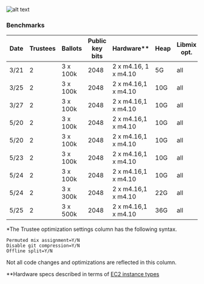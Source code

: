 ![alt text](http://davidruescas.com/wp-content/uploads/2017/04/nMix.png)

### Benchmarks

|Date   |Trustees|Ballots    |Public key bits |Hardware**   |Heap   |Libmix opt.|Trustee opt.*|Time (min)
|---|---|---|---|---|---|---|---|---|
|3/21   |2   |3 x 100k   |2048   |2 x m4.16, 1 x m4.10   |5G|all |NNN|92
|3/25   |2   |3 x 100k   |2048   |2 x m4.16,1 x m4.10   |10G|all |NYN|72
|3/27   |2   |3 x 100k   |2048   |2 x m4.16,1 x m4.10   |10G|all |YYN|59
|5/20   |2   |3 x 100k   |2048   |2 x m4.16,1 x m4.10   |10G|all |YYN|58
|5/20   |2   |3 x 100k   |2048   |2 x m4.16,1 x m4.10   |10G|all |YYY|46
|5/23   |2   |3 x 100k   |2048   |2 x m4.16,1 x m4.10   |10G|all |YYY|43
|5/24   |2   |3 x 100k   |2048   |2 x m4.16,1 x m4.10   |10G|all |YYY|41
|5/24   |2   |3 x 300k   |2048   |2 x m4.16,1 x m4.10   |22G|all |YYY|121
|5/25   |2   |3 x 500k   |2048   |2 x m4.16,1 x m4.10   |36G|all |YYY|195

*The Trustee optimization settings column has the following syntax.
```
Permuted mix assignment=Y/N
Disable git compression=Y/N
Offline split=Y/N
```
Not all code changes and optimizations are reflected in this column.

**Hardware specs described in terms of [EC2 instance types](https://aws.amazon.com/ec2/instance-types/)